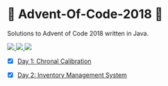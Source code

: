 # :christmas_tree: Advent-Of-Code-2018 :christmas_tree:

Solutions to Advent of Code 2018 written in Java.

<!-- Badges -->

<p align="left">

  <a href="https://travis-ci.org/Meemaw/aoc-2018">
    <img
       src="https://travis-ci.org/Meemaw/aoc-2018.svg?branch=master" />
  </a>
  
  <a href="https://codeclimate.com/github/Meemaw/aoc-2018/maintainability">
    <img 
        src="https://api.codeclimate.com/v1/badges/e646bd0f0d4e6424842a/maintainability" />
  </a>
  
  <a href="https://codecov.io/gh/Meemaw/aoc-2018">
    <img src="https://codecov.io/gh/Meemaw/aoc-2018/branch/master/graph/badge.svg" />
  </a>
  
</p>

- [x] [Day 1: Chronal Calibration](https://github.com/Meemaw/aoc-2018/blob/master/src/main/java/day1/Day1.java)
- [x] [Day 2: Inventory Management System](https://github.com/Meemaw/aoc-2018/blob/master/src/main/java/day2/Day2.java)

